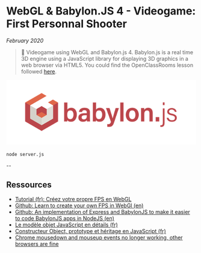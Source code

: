 # WebGL & Babylon.JS 4 - Videogame: First Personnal Shooter

*February 2020*

> 🔨 Videogame using WebGL and Babylon.js 4. Babylon.js is a real time 3D engine using a JavaScript library for displaying 3D graphics in a web browser via HTML5. You could find the OpenClassRooms lesson followed [here](https://openclassrooms.com/fr/courses/3979376-creez-votre-propre-fps-en-webgl).

![Babylon logo](readme-img/intro-logo.png)

`node server.js`

--

## Ressources

- [Tutorial (fr): Créez votre propre FPS en WebGL](https://openclassrooms.com/fr/courses/3979376-creez-votre-propre-fps-en-webgl)
- [Github: Learn to create your own FPS in WebGl (en)](https://github.com/oc-courses/initiation-babylon)
- [Github: An implementation of Express and BabylonJS to make it easier to code BabylonJS apps in NodeJS (en)](https://github.com/yazheirx/babylon_express_server)
- [Le modèle objet JavaScript en détails (fr)](https://developer.mozilla.org/fr/docs/Web/JavaScript/Guide/Le_mod%C3%A8le_objet_JavaScript_en_d%C3%A9tails)
- [Constructeur Object, prototype et héritage en JavaScript (fr)](https://www.pierre-giraud.com/javascript-apprendre-coder-cours/constructeur-object-prototype-heritage/)
- [Chrome mousedown and mouseup events no longer working, other browsers are fine](https://stackoverflow.com/questions/41181372/chrome-mousedown-and-mouseup-events-no-longer-working-other-browsers-are-fine/41238807#41238807)
